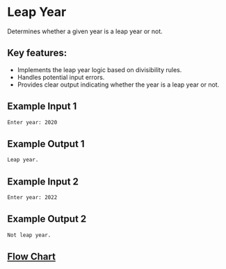 # Leap Year
Determines whether a given year is a leap year or not.

## Key features:
- Implements the leap year logic based on divisibility rules.
- Handles potential input errors.
- Provides clear output indicating whether the year is a leap year or not.

## Example Input 1
```bash
Enter year: 2020
```
## Example Output 1

```bash
Leap year.
```

## Example Input 2
```bash
Enter year: 2022
```
## Example Output 2

```bash
Not leap year.
```
## [Flow Chart](https://github.com/basmajou/python-fundamentals-projects/blob/main/assets/leap-year-flowchart.pdf)
